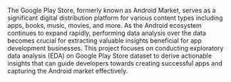 The Google Play Store, formerly known as Android Market, serves as a significant digital distribution platform for various content types including apps, books, music, movies, and more. As the Android ecosystem continues to expand rapidly, performing data analysis over the data becomes crucial for extracting valuable insights beneficial for app development businesses. 
This project focuses on conducting exploratory data analysis (EDA) on Google Play Store dataset to derive actionable insights that can guide developers towards creating successful apps and capturing the Android market effectively.
